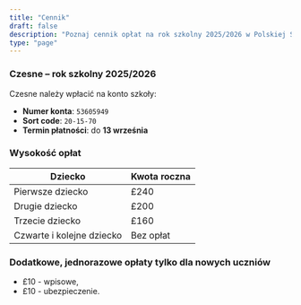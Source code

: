 ```yaml
---
title: "Cennik"
draft: false
description: "Poznaj cennik opłat na rok szkolny 2025/2026 w Polskiej Szkole w Burnley. Sprawdź wysokość czesnego i dane do wpłaty."
type: "page"
---
```

### Czesne – rok szkolny 2025/2026

Czesne należy wpłacić na konto szkoły:

- **Numer konta**: `53605949`  
- **Sort code**: `20-15-70`  
- **Termin płatności**: do **13 września**

### Wysokość opłat

| Dziecko              | Kwota roczna |
|----------------------|--------------|
| Pierwsze dziecko     |          £240|
| Drugie dziecko       | £200         |
| Trzecie dziecko      | £160         |
| Czwarte i kolejne dziecko| Bez opłat|

### Dodatkowe, jednorazowe opłaty tylko dla nowych uczniów
- £10 - wpisowe,
- £10 - ubezpieczenie.